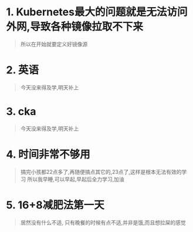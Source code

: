 # 1. Kubernetes最大的问题就是无法访问外网,导致各种镜像拉取不下来
> 所以在开始就要定义好镜像源
# 2. 英语
> 今天没来得及学,明天补上
# 3. cka
> 今天没来得及学,明天补上
# 4. 时间非常不够用
> 搞完小孩都22点多了,再随便搞点其它的,23点了,这样是根本无法有效的学习
> 所以我早睡,可以早起,早起后全力学习,加油
# 5. 16+8减肥法第一天
> 居然没有什么不适, 只有晚餐的时候有点不适,并非是饿,而且想拉屎的感觉
